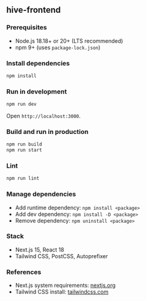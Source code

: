 ## hive-frontend

### Prerequisites
- Node.js 18.18+ or 20+ (LTS recommended)
- npm 9+ (uses `package-lock.json`)

### Install dependencies
```bash
npm install
```

### Run in development
```bash
npm run dev
```
Open `http://localhost:3000`.

### Build and run in production
```bash
npm run build
npm run start
```

### Lint
```bash
npm run lint
```

### Manage dependencies
- Add runtime dependency: `npm install <package>`
- Add dev dependency: `npm install -D <package>`
- Remove dependency: `npm uninstall <package>`


### Stack
- Next.js 15, React 18
- Tailwind CSS, PostCSS, Autoprefixer

### References
- Next.js system requirements: [nextjs.org](https://nextjs.org/docs/getting-started/installation#system-requirements)
- Tailwind CSS install: [tailwindcss.com](https://tailwindcss.com/docs/installation)